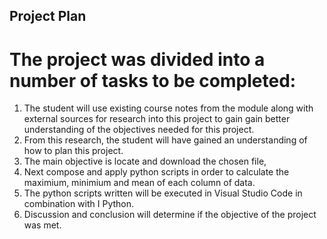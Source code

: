 ## Project Plan ##

# The project was divided into a number of tasks to be completed: #

1. The student will use existing course notes from the module along with external sources for research into this project to gain gain better understanding of the objectives needed for this project.
2. From this research, the student will have gained an understanding of how to plan this project. 
3. The main objective is locate and download the chosen file, 
4. Next compose and apply python scripts in order to calculate the maximium, minimium and mean of each column of data. 
5. The python scripts written will be executed in Visual Studio Code in combination with I Python. 
6. Discussion and conclusion will determine if the objective of the project was met.
